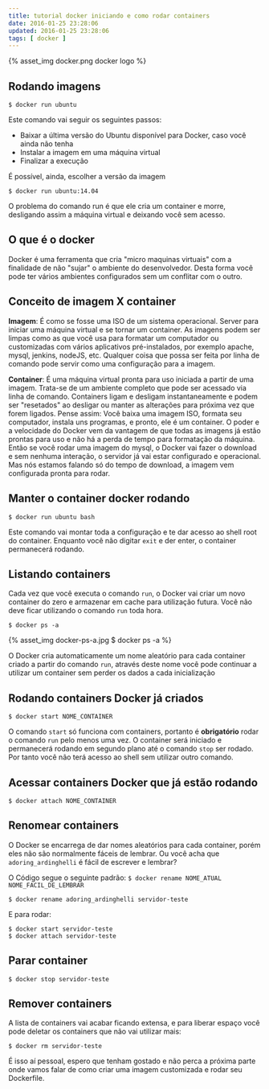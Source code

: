 ```yaml
---
title: tutorial docker iniciando e como rodar containers
date: 2016-01-25 23:28:06
updated: 2016-01-25 23:28:06
tags: [ docker ]
---
```


{% asset_img docker.png docker logo %}

## Rodando imagens
```shell
$ docker run ubuntu
```
Este comando vai seguir os seguintes passos:
* Baixar a última versão do Ubuntu disponível para Docker, caso você ainda não tenha
* Instalar a imagem em uma máquina virtual
* Finalizar a execução

É possível, ainda, escolher a versão da imagem
```shell
$ docker run ubuntu:14.04
```
O problema do comando run é que ele cria um container e morre, desligando assim a máquina virtual e deixando você sem acesso.

<!-- more -->


## O que é o docker
Docker é uma ferramenta que cria "micro maquinas virtuais" com a finalidade de não "sujar" o ambiente do desenvolvedor.
Desta forma você pode ter vários ambientes configurados sem um conflitar com o outro.

## Conceito de imagem X container
**Imagem**: É como se fosse uma ISO de um sistema operacional. Server para iniciar uma máquina virtual e se tornar um container.
As imagens podem ser limpas como as que você usa para formatar um computador ou customizadas com vários aplicativos pré-instalados, por exemplo apache, mysql, jenkins, nodeJS, etc. Qualquer coisa que possa ser feita por linha de comando pode servir como uma configuração para a imagem.

**Container**: É uma máquina virtual pronta para uso iniciada a partir de uma imagem. Trata-se de um ambiente completo que pode ser acessado via linha de comando. Containers ligam e desligam instantaneamente e podem ser "resetados" ao desligar ou manter as alterações para próxima vez que forem ligados.
Pense assim: Você baixa uma imagem ISO, formata seu computador, instala uns programas, e pronto, ele é um container.
O poder e a velocidade do Docker vem da vantagem de que todas as imagens já estão prontas para uso e não há a perda de tempo para formatação da máquina. 
Então se você rodar uma imagem do mysql, o Docker vai fazer o download e sem nenhuma interação, o servidor já vai estar configurado e operacional. Mas nós estamos falando só do tempo de download, a imagem vem configurada pronta para rodar.


## Manter o container docker rodando
```shell
$ docker run ubuntu bash
```
Este comando vai montar toda a configuração e te dar acesso ao shell root do container.
Enquanto você não digitar `exit` e der enter, o container permanecerá rodando.


## Listando containers 
Cada vez que você executa o comando `run`, o Docker vai criar um novo container do zero e armazenar em cache para utilização futura. Você não deve ficar utilizando o comando `run` toda hora. 
```shell
$ docker ps -a
```

{% asset_img docker-ps-a.jpg $ docker ps -a %}


O Docker cria automaticamente um nome aleatório para cada container criado a partir do comando `run`, através deste nome você pode continuar a utilizar um container sem perder os dados a cada inicialização


## Rodando containers Docker já criados
```shell
$ docker start NOME_CONTAINER
```
O comando `start` só funciona com containers, portanto é **obrigatório** rodar o comando `run` pelo menos uma vez.
O container será iniciado e permanecerá rodando em segundo plano até o comando `stop` ser rodado. Por tanto você não terá acesso ao shell sem utilizar outro comando.


## Acessar containers Docker que já estão rodando
```shell
$ docker attach NOME_CONTAINER 
```


## Renomear containers
O Docker se encarrega de dar nomes aleatórios para cada container, porém eles não são normalmente fáceis de lembrar.
Ou você acha que ` adoring_ardinghelli` é fácil de escrever e lembrar? 

O Código segue o seguinte padrão: `$ docker rename NOME_ATUAL NOME_FACIL_DE_LEMBRAR
`
```shell
$ docker rename adoring_ardinghelli servidor-teste
```

E para rodar:
```shell
$ docker start servidor-teste 
$ docker attach servidor-teste
```


## Parar container
```shell
$ docker stop servidor-teste
```


## Remover containers
A lista de containers vai acabar ficando extensa, e para liberar espaço você pode deletar os containers que não vai utilizar mais:
```shell
$ docker rm servidor-teste
```


É isso aí pessoal, espero que tenham gostado e não perca a próxima parte onde vamos falar de como criar uma imagem customizada e rodar seu Dockerfile.
